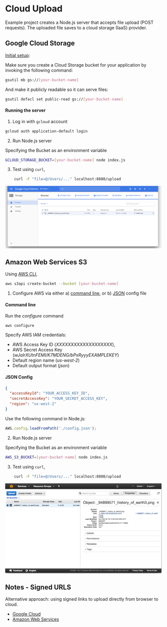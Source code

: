 # Cloud Upload

Example project creates a Node.js server that accepts file upload (POST requests). The uploaded file saves to a cloud storage (IaaS) provider.

## Google Cloud Storage

[Initial setup](https://cloud.google.com/appengine/docs/flexible/nodejs/using-cloud-storage):

Make sure you create a Cloud Storage bucket for your application by invoking the following command:

```bash
gsutil mb gs://[your-bucket-name]
```

And make it publicly readable so it can serve files:

```bash
gsutil defacl set public-read gs://[your-bucket-name]
```

#### Running the server

1. Log in with `gcloud` account

```bash
gcloud auth application-default login
```

2. Run Node.js server

Specifying the Bucket as an environment variable

```bash
GCLOUD_STORAGE_BUCKET=[your-bucket-name] node index.js
```

3. Test using `curl`,

```bash
    curl -F "file=@/Users/..." localhost:8080/upload
```

![Screenshot Google Cloud](/screenshot-gcloud.png)

## Amazon Web Services S3

Using [AWS CLI](https://github.com/aws/aws-cli),

```bash
aws s3api create-bucket --bucket [your-bucket-name]
```

1. Configure AWS via either a) [command line](http://docs.aws.amazon.com/cli/latest/userguide/cli-chap-getting-started.html), or b) [JSON](http://docs.aws.amazon.com/sdk-for-javascript/v2/developer-guide/loading-node-credentials-json-file.html) config file

#### Command line

Run the _configure_ command

```bash
aws configure
```

Specify AWS IAM credentials:

* AWS Access Key ID (_XXXXXXXXXXXXXXXXXXX_),
* AWS Secret Access Key (_wJalrXUtnFEMI/K7MDENG/bPxRyyyEXAMPLEKEY_)
* Default region name (_us-west-2_)
* Default output format (_json_)

#### JSON Config

```json
{
  "accessKeyId": "YOUR_ACCESS_KEY_ID",
  "secretAccessKey": "YOUR_SECRET_ACCESS_KEY",
  "region": "us-west-2"
}
```

Use the following command in Node.js:

```javascript
AWS.config.loadFromPath('./config.json');
```

2. Run Node.js server

Specifying the Bucket as an environment variable

```bash
AWS_S3_BUCKET=[your-bucket-name] node index.js
```

3. Test using `curl`,

```bash
    curl -F "file=@/Users/..." localhost:8080/upload
```

![Screenshot AWS](/screenshot-aws.png)

## Notes - Signed URLS

Alternative approach: using signed links to upload directly from browser to cloud.

* [Google Cloud](https://cloud.google.com/storage/docs/access-control/signed-urls)
* [Amazon Web Services](https://devcenter.heroku.com/articles/s3-upload-node)
